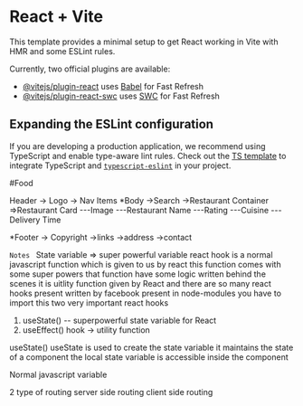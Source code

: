 # React + Vite

This template provides a minimal setup to get React working in Vite with HMR and some ESLint rules.

Currently, two official plugins are available:

- [@vitejs/plugin-react](https://github.com/vitejs/vite-plugin-react/blob/main/packages/plugin-react/README.md) uses [Babel](https://babeljs.io/) for Fast Refresh
- [@vitejs/plugin-react-swc](https://github.com/vitejs/vite-plugin-react-swc) uses [SWC](https://swc.rs/) for Fast Refresh

## Expanding the ESLint configuration

If you are developing a production application, we recommend using TypeScript and enable type-aware lint rules. Check out the [TS template](https://github.com/vitejs/vite/tree/main/packages/create-vite/template-react-ts) to integrate TypeScript and [`typescript-eslint`](https://typescript-eslint.io) in your project.



#Food 

Header
 -> Logo 
 -> Nav Items 
*Body
  ->Search 
  ->Restaurant Container 
    =>Restaurant Card
      ---Image
      ---Restaurant Name
      ---Rating
      ---Cuisine
      ---Delivery Time

*Footer
-> Copyright
->links
->address 
->contact


```Notes ```
State variable => super powerful variable
react hook is a normal javascript function which is given to us by react
this function comes with some super powers
that function have some logic written behind the scenes
it is uitlity function given by React and there are so many react hooks present
written by facebook
present in node-modules
you have to import this
two very important react hooks
1. useState() -- superpowerful state variable for React
2. useEffect()
hook -> utility function

useState()
useState is used to create the state variable
it maintains the state of a component
the local state variable is accessible inside the component

Normal javascript variable


2 type of routing
server side routing
client side routing